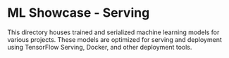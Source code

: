 # ML Showcase - Serving

This directory houses trained and serialized machine learning models for various projects. These models are optimized for serving and deployment using TensorFlow Serving, Docker, and other deployment tools.
